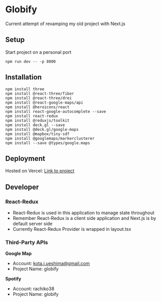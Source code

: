 # Globify

Current attempt of revamping my old project with Next.js

## Setup

Start project on a personal port

```
npm run dev -- -p 8000
```

## Installation

```
npm install three
npm install @react-three/fiber
npm install @react-three/drei
npm install @react-google-maps/api
npm install @heroicons/react
npm install react-google-autocomplete --save
npm install react-redux
npm install @reduxjs/toolkit
npm install deck.gl --save
npm install @deck.gl/google-maps
npm install @mapbox/tiny-sdf
npm install @googlemaps/markerclusterer
npm install --save @types/google.maps
```

## Deployment

Hosted on Vercel: [Link to project]('https://globify-802il2p4c-kotaueshima.vercel.app/')

## Developer

### React-Redux

- React-Redux is used in this application to manage state throughout
- Remember React-Redux is a client side application and Next.js is by default server side
- Currently React-Redux Provider is wrapped in layout.tsx

### Third-Party APIs

**Google Map**

- Account: kota.j.ueshima@gmail.com
- Project Name: globify

**Spotify**

- Account: rachiko38
- Project Name: globify
